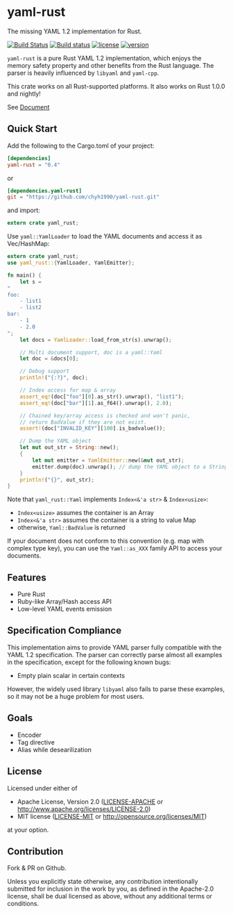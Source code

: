 # yaml-rust

The missing YAML 1.2 implementation for Rust.

[![Build Status](https://travis-ci.org/chyh1990/yaml-rust.svg?branch=master)](https://travis-ci.org/chyh1990/yaml-rust)
[![Build status](https://ci.appveyor.com/api/projects/status/scf47535ckp4ylg4?svg=true)](https://ci.appveyor.com/project/chyh1990/yaml-rust)
[![license](https://img.shields.io/crates/l/yaml-rust.svg)](https://crates.io/crates/yaml-rust/)
[![version](https://img.shields.io/crates/v/yaml-rust.svg)](https://crates.io/crates/yaml-rust/)

`yaml-rust` is a pure Rust YAML 1.2 implementation,
which enjoys the memory safety
property and other benefits from the Rust language.
The parser is heavily influenced by `libyaml` and `yaml-cpp`.

This crate works on all Rust-supported platforms. It also works on
Rust 1.0.0 and nightly!

See [Document](http://chyh1990.github.io/yaml-rust/doc/yaml_rust/)

## Quick Start

Add the following to the Cargo.toml of your project:

```toml
[dependencies]
yaml-rust = "0.4"
```

or

```toml
[dependencies.yaml-rust]
git = "https://github.com/chyh1990/yaml-rust.git"
```

and import:

```rust
extern crate yaml_rust;
```

Use `yaml::YamlLoader` to load the YAML documents and access it
as Vec/HashMap:

```rust
extern crate yaml_rust;
use yaml_rust::{YamlLoader, YamlEmitter};

fn main() {
    let s =
"
foo:
    - list1
    - list2
bar:
    - 1
    - 2.0
";
    let docs = YamlLoader::load_from_str(s).unwrap();

    // Multi document support, doc is a yaml::Yaml
    let doc = &docs[0];

    // Debug support
    println!("{:?}", doc);

    // Index access for map & array
    assert_eq!(doc["foo"][0].as_str().unwrap(), "list1");
    assert_eq!(doc["bar"][1].as_f64().unwrap(), 2.0);

    // Chained key/array access is checked and won't panic,
    // return BadValue if they are not exist.
    assert!(doc["INVALID_KEY"][100].is_badvalue());

    // Dump the YAML object
    let mut out_str = String::new();
    {
        let mut emitter = YamlEmitter::new(&mut out_str);
        emitter.dump(doc).unwrap(); // dump the YAML object to a String
    }
    println!("{}", out_str);
}
```

Note that `yaml_rust::Yaml` implements `Index<&'a str>` & `Index<usize>`:

* `Index<usize>` assumes the container is an Array
* `Index<&'a str>` assumes the container is a string to value Map
* otherwise, `Yaml::BadValue` is returned

If your document does not conform to this convention (e.g. map with
complex type key), you can use the `Yaml::as_XXX` family API to access your
documents.

## Features

* Pure Rust
* Ruby-like Array/Hash access API
* Low-level YAML events emission

## Specification Compliance

This implementation aims to provide YAML parser fully compatible with
the YAML 1.2 specification. The parser can correctly parse almost all
examples in the specification, except for the following known bugs:

* Empty plain scalar in certain contexts

However, the widely used library `libyaml` also fails to parse these examples,
so it may not be a huge problem for most users.

## Goals

* Encoder
* Tag directive
* Alias while desearilization

## License

Licensed under either of

 * Apache License, Version 2.0 ([LICENSE-APACHE](LICENSE-APACHE) or http://www.apache.org/licenses/LICENSE-2.0)
 * MIT license ([LICENSE-MIT](LICENSE-MIT) or http://opensource.org/licenses/MIT)

at your option.

## Contribution

Fork & PR on Github.

Unless you explicitly state otherwise, any contribution intentionally submitted
for inclusion in the work by you, as defined in the Apache-2.0 license, shall be dual licensed as above, without any
additional terms or conditions.
